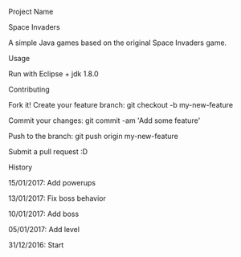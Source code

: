 Project Name

Space Invaders

A simple Java games based on the original Space Invaders game.

Usage

Run with Eclipse + jdk 1.8.0

Contributing

Fork it!
Create your feature branch: git checkout -b my-new-feature

Commit your changes: git commit -am 'Add some feature'

Push to the branch: git push origin my-new-feature

Submit a pull request :D


History

15/01/2017: Add powerups

13/01/2017: Fix boss behavior

10/01/2017: Add boss

05/01/2017: Add level

31/12/2016: Start